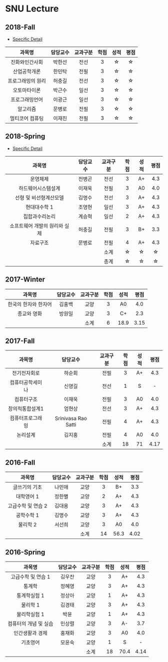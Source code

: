 # SNU Lecture

## 2018-Fall
* [Specific Detail](https://github.com/kajebiii/snuLecture/blob/master/2018-Fall/README.md)

|과목명|담당교수|교과구분|학점|성적|평점|
|:--:|:--:|:--:|:--:|:--:|:--:|
|진화와인간사회|박한선|전선|3|☆|☆|
|산업공학개론|한민탁|전필|3|☆|☆|
|프로그래밍의 원리|허충길|전선|3|☆|☆|
|오토마타이론|박근수|일선|3|☆|☆|
|프로그래밍언어|이광근|일선|3|☆|☆|
|알고리즘|문병로|전필|3|☆|☆|
|멀티코어 컴퓨팅|이재진|전필|3|☆|☆|


## 2018-Spring
* [Specific Detail](https://github.com/kajebiii/snuLecture/blob/master/2018-Spring/README.md)

|과목명|담당교수|교과구분|학점|성적|평점|
|:--:|:--:|:--:|:--:|:--:|:--:|
|운영체제|전병곤|전선|3|A+|4.3|
|하드웨어시스템설계|이재욱|전필|3|A0|4.0|
|선형 및 비선형계산모델|김명수|전선|3|A+|4.3|
|현대대수학 1|조영현|일선|3|A+|4.3|
|집합과수리논리|계승혁|일선|2|A+|4.3|
|소프트웨어 개발의 원리와 실제|허충길|전필|3|B+|3.3|
|자료구조|문병로|전필|4|A+|4.3|
|||소계|☆|☆|☆|
|||총계|☆|☆|☆|

## 2017-Winter
|과목명|담당교수|교과구분|학점|성적|평점|
|:--:|:--:|:--:|:--:|:--:|:--:|
|한국의 한자와 한자어|김홍백|교양|3|A0|4.0|
|종교와 영화|방원일|교양|3|C+|2.3|
|||소계|6|18.9|3.15|

## 2017-Fall
|과목명|담당교수|교과구분|학점|성적|평점|
|:--:|:--:|:--:|:--:|:--:|:--:|
|전기전자회로|하순회|전필|3|A+|4.3|
|컴퓨터공학세미나|신영길|전선|1|S|-|
|컴퓨터구조|이재욱|전필|3|A0|4.0|
|창의적통합설계1|엄현상|전선|3|A+|4.3|
|컴퓨터프로그래밍|Srinivasa Rao Satti|전필|4|A+|4.3|
|논리설계|김지홍|전필|4|A0|4.0|
|||소계|18|71|4.17|

## 2016-Fall
|과목명|담당교수|교과구분|학점|성적|평점|
|:--:|:--:|:--:|:--:|:--:|:--:|
|글쓰기의 기초|나민애|교양|3|B+|3.3|
|대학영어 1|정한별|교양|2|A+|4.3|
|고급수학 및 연습 2|김대용|교양|3|A+|4.3|
|공학수학 1|김명수|교양|3|A+|4.3|
|물리학 2|서선희|교양|3|A0|4.0|
|||소계|14|56.3|4.02|

## 2016-Spring
|과목명|담당교수|교과구분|학점|성적|평점|
|:--:|:--:|:--:|:--:|:--:|:--:|
|고급수학 및 연습 1|김우찬|교양|3|A+|4.3|
|통계학|정혜영|교양|3|A+|4.3|
|통계학실험 1|정상아|교양|1|A+|4.3|
|물리학 1|김경태|교양|3|A+|4.3|
|물리학실험 1|박윤|교양|1|A+|4.3|
|컴퓨터의 개념 및 실습|민상렬|교양|3|A-|3.7|
|인간생활과 경제|홍재화|교양|3|A0|4.0|
|기초영어|모윤숙|교양|1|S|-|
|||소계|18|70.4|4.14|

